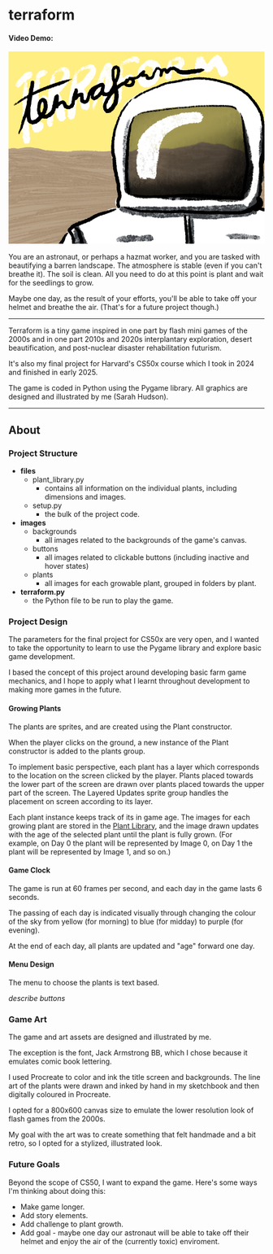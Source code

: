 # terraform
#### Video Demo:  <URL HERE>
![The title page for the game Terraform, showing an astronaut or worker in a hazmat suit standing in front of a barren landscape](/images/backgrounds/start_background.png)

You are an astronaut, or perhaps a hazmat worker, and you are tasked with beautifying a barren landscape. The atmosphere is stable (even if you can't breathe it). The soil is clean. All you need to do at this point is plant and wait for the seedlings to grow.

Maybe one day, as the result of your efforts, you'll be able to take off your helmet and breathe the air. (That's for a future project though.)

<hr />

Terraform is a tiny game inspired in one part by flash mini games of the 2000s and in one part 2010s and 2020s interplantary exploration, desert beautification, and post-nuclear disaster rehabilitation futurism.

It's also my final project for Harvard's CS50x course which I took in 2024 and finished in early 2025.

The game is coded in Python using the Pygame library.
All graphics are designed and illustrated by me (Sarah Hudson).

<hr />

## About

### Project Structure
* **files**
    * plant_library.py
        * contains all information on the individual plants, including dimensions and images.
    * setup.py
        * the bulk of the project code.
* **images**
    * backgrounds
        * all images related to the backgrounds of the game's canvas.
    * buttons
        * all images related to clickable buttons (including inactive and hover states)
    * plants
        * all images for each growable plant, grouped in folders by plant.
* **terraform.py**
    * the Python file to be run to play the game.

### Project Design
The parameters for the final project for CS50x are very open, and I wanted to take the opportunity to learn to use the Pygame library and explore basic game development.

I based the concept of this project around developing basic farm game mechanics, and I hope to apply what I learnt throughout development to making more games in the future.

#### Growing Plants
The plants are sprites, and are created using the Plant constructor.

When the player clicks on the ground, a new instance of the Plant constructor is added to the plants group.

To implement basic perspective, each plant has a layer which corresponds to the location on the screen clicked by the player. Plants placed towards the lower part of the screen are drawn over plants placed towards the upper part of the screen. The Layered Updates sprite group handles the placement on screen according to its layer.

Each plant instance keeps track of its in game age. The images for each growing plant are stored in the [Plant Library](files/plant_library.py), and the image drawn updates with the age of the selected plant until the plant is fully grown. (For example, on Day 0 the plant will be represented by Image 0, on Day 1 the plant will be represented by Image 1, and so on.)

#### Game Clock
The game is run at 60 frames per second, and each day in the game lasts 6 seconds.

The passing of each day is indicated visually through changing the colour of the sky from yellow (for morning) to blue (for midday) to purple (for evening).

At the end of each day, all plants are updated and "age" forward one day.

#### Menu Design
The menu to choose the plants is text based.

*describe buttons*

### Game Art
The game and art assets are designed and illustrated by me.

The exception is the font, Jack Armstrong BB, which I chose because it emulates comic book lettering.

I used Procreate to color and ink the title screen and backgrounds. The line art of the plants were drawn and inked by hand in my sketchbook and then digitally coloured in Procreate.

I opted for a 800x600 canvas size to emulate the lower resolution look of flash games from the 2000s.

My goal with the art was to create something that felt handmade and a bit retro, so I opted for a stylized, illustrated look.

### Future Goals
Beyond the scope of CS50, I want to expand the game. Here's some ways I'm thinking about doing this:

* Make game longer.
* Add story elements.
* Add challenge to plant growth.
* Add goal - maybe one day our astronaut will be able to take off their helmet and enjoy the air of the (currently toxic) enviroment.